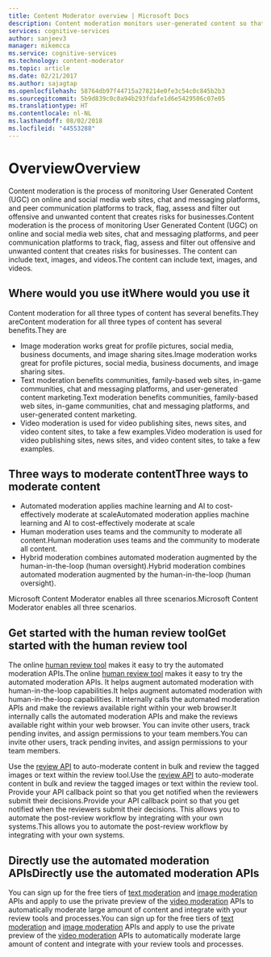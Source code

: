 ```yaml
---
title: Content Moderator overview | Microsoft Docs
description: Content moderation monitors user-generated content so that you can track, flag, assess, and filter inappropriate content.
services: cognitive-services
author: sanjeev3
manager: mikemcca
ms.service: cognitive-services
ms.technology: content-moderator
ms.topic: article
ms.date: 02/21/2017
ms.author: sajagtap
ms.openlocfilehash: 58764db97f44715a278214e0fe3c54c0c845b2b3
ms.sourcegitcommit: 5b9d839c0c0a94b293fdafe1d6e5429506c07e05
ms.translationtype: HT
ms.contentlocale: nl-NL
ms.lasthandoff: 08/02/2018
ms.locfileid: "44553288"
---
```

# <a name="overview"></a><span data-ttu-id="6ee88-103">Overview</span><span class="sxs-lookup"><span data-stu-id="6ee88-103">Overview</span></span>
<span data-ttu-id="6ee88-104">Content moderation is the process of monitoring User Generated Content (UGC) on online and social media web sites, chat and messaging platforms, and peer communication platforms to track, flag, assess and filter out offensive and unwanted content that creates risks for businesses.</span><span class="sxs-lookup"><span data-stu-id="6ee88-104">Content moderation is the process of monitoring User Generated Content (UGC) on online and social media web sites, chat and messaging platforms, and peer communication platforms to track, flag, assess and filter out offensive and unwanted content that creates risks for businesses.</span></span> <span data-ttu-id="6ee88-105">The content can include text, images, and videos.</span><span class="sxs-lookup"><span data-stu-id="6ee88-105">The content can include text, images, and videos.</span></span>

## <a name="where-would-you-use-it"></a><span data-ttu-id="6ee88-106">Where would you use it</span><span class="sxs-lookup"><span data-stu-id="6ee88-106">Where would you use it</span></span>
<span data-ttu-id="6ee88-107">Content moderation for all three types of content has several benefits.They are</span><span class="sxs-lookup"><span data-stu-id="6ee88-107">Content moderation for all three types of content has several benefits.They are</span></span>

- <span data-ttu-id="6ee88-108">Image moderation works great for profile pictures, social media, business documents, and image sharing sites.</span><span class="sxs-lookup"><span data-stu-id="6ee88-108">Image moderation works great for profile pictures, social media, business documents, and image sharing sites.</span></span>
- <span data-ttu-id="6ee88-109">Text moderation benefits communities, family-based web sites, in-game communities, chat and messaging platforms, and user-generated content marketing.</span><span class="sxs-lookup"><span data-stu-id="6ee88-109">Text moderation benefits communities, family-based web sites, in-game communities, chat and messaging platforms, and user-generated content marketing.</span></span>
- <span data-ttu-id="6ee88-110">Video moderation is used for video publishing sites, news sites, and video content sites, to take a few examples.</span><span class="sxs-lookup"><span data-stu-id="6ee88-110">Video moderation is used for video publishing sites, news sites, and video content sites, to take a few examples.</span></span>

## <a name="three-ways-to-moderate-content"></a><span data-ttu-id="6ee88-111">Three ways to moderate content</span><span class="sxs-lookup"><span data-stu-id="6ee88-111">Three ways to moderate content</span></span>
- <span data-ttu-id="6ee88-112">Automated moderation applies machine learning and AI to cost-effectively moderate at scale</span><span class="sxs-lookup"><span data-stu-id="6ee88-112">Automated moderation applies machine learning and AI to cost-effectively moderate at scale</span></span>
- <span data-ttu-id="6ee88-113">Human moderation uses teams and the community to moderate all content.</span><span class="sxs-lookup"><span data-stu-id="6ee88-113">Human moderation uses teams and the community to moderate all content.</span></span>
- <span data-ttu-id="6ee88-114">Hybrid moderation combines automated moderation augmented by the human-in-the-loop (human oversight).</span><span class="sxs-lookup"><span data-stu-id="6ee88-114">Hybrid moderation combines automated moderation augmented by the human-in-the-loop (human oversight).</span></span>

<span data-ttu-id="6ee88-115">Microsoft Content Moderator enables all three scenarios.</span><span class="sxs-lookup"><span data-stu-id="6ee88-115">Microsoft Content Moderator enables all three scenarios.</span></span>

## <a name="get-started-with-the-human-review-tool"></a><span data-ttu-id="6ee88-116">Get started with the human review tool</span><span class="sxs-lookup"><span data-stu-id="6ee88-116">Get started with the human review tool</span></span>
<span data-ttu-id="6ee88-117">The online [human review tool](quick-start.md) makes it easy to try the automated moderation APIs.</span><span class="sxs-lookup"><span data-stu-id="6ee88-117">The online [human review tool](quick-start.md) makes it easy to try the automated moderation APIs.</span></span> <span data-ttu-id="6ee88-118">It helps augment automated moderation with human-in-the-loop capabilities.</span><span class="sxs-lookup"><span data-stu-id="6ee88-118">It helps augment automated moderation with human-in-the-loop capabilities.</span></span> <span data-ttu-id="6ee88-119">It internally calls the automated moderation APIs and make the reviews available right within your web browser.</span><span class="sxs-lookup"><span data-stu-id="6ee88-119">It internally calls the automated moderation APIs and make the reviews available right within your web browser.</span></span> <span data-ttu-id="6ee88-120">You can invite other users, track pending invites, and assign permissions to your team members.</span><span class="sxs-lookup"><span data-stu-id="6ee88-120">You can invite other users, track pending invites, and assign permissions to your team members.</span></span> 

<span data-ttu-id="6ee88-121">Use the [review API](review-api.md) to auto-moderate content in bulk and review the tagged images or text within the review tool.</span><span class="sxs-lookup"><span data-stu-id="6ee88-121">Use the [review API](review-api.md) to auto-moderate content in bulk and review the tagged images or text within the review tool.</span></span> <span data-ttu-id="6ee88-122">Provide your API callback point so that you get notified when the reviewers submit their decisions.</span><span class="sxs-lookup"><span data-stu-id="6ee88-122">Provide your API callback point so that you get notified when the reviewers submit their decisions.</span></span> <span data-ttu-id="6ee88-123">This allows you to automate the post-review workflow by integrating with your own systems.</span><span class="sxs-lookup"><span data-stu-id="6ee88-123">This allows you to automate the post-review workflow by integrating with your own systems.</span></span>

## <a name="directly-use-the-automated-moderation-apis"></a><span data-ttu-id="6ee88-124">Directly use the automated moderation APIs</span><span class="sxs-lookup"><span data-stu-id="6ee88-124">Directly use the automated moderation APIs</span></span>
<span data-ttu-id="6ee88-125">You can sign up for the free tiers of [text moderation](text-moderation-api.md) and [image moderation](image-moderation-api.md) APIs and apply to use the private preview of the [video moderation](video-moderation-api.md) APIs to automatically moderate large amount of content and integrate with your review tools and processes.</span><span class="sxs-lookup"><span data-stu-id="6ee88-125">You can sign up for the free tiers of [text moderation](text-moderation-api.md) and [image moderation](image-moderation-api.md) APIs and apply to use the private preview of the [video moderation](video-moderation-api.md) APIs to automatically moderate large amount of content and integrate with your review tools and processes.</span></span> 

